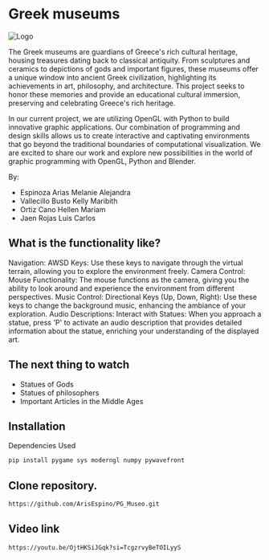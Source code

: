 # Greek museums
![Logo](https://i.postimg.cc/WbJ8N9zF/Pg-Image.jpg)

The Greek museums are guardians of Greece's rich cultural heritage, housing treasures dating back to classical antiquity. From sculptures and ceramics to depictions of gods and important figures, these museums offer a unique window into ancient Greek civilization, highlighting its achievements in art, philosophy, and architecture. This project seeks to honor these memories and provide an educational cultural immersion, preserving and celebrating Greece's rich heritage.

In our current project, we are utilizing OpenGL with Python to build innovative graphic applications. Our combination of programming and design skills allows us to create interactive and captivating environments that go beyond the traditional boundaries of computational visualization. We are excited to share our work and explore new possibilities in the world of graphic programming with OpenGL, Python and Blender.

By:

- Espinoza Arias Melanie Alejandra 
- Vallecillo Busto Kelly Maribith
- Ortiz Cano Hellen Mariam
- Jaen Rojas Luis Carlos

## What is the functionality like?
Navigation:
AWSD Keys: Use these keys to navigate through the virtual terrain, allowing you to explore the environment freely.
Camera Control:
Mouse Functionality: The mouse functions as the camera, giving you the ability to look around and experience the environment from different perspectives.
Music Control:
Directional Keys (Up, Down, Right): Use these keys to change the background music, enhancing the ambiance of your exploration.
Audio Descriptions:
Interact with Statues: When you approach a statue, press 'P' to activate an audio description that provides detailed information about the statue, enriching your understanding of the displayed art.
 

## The next thing to watch

- Statues of Gods
- Statues of philosophers
- Important Articles in the Middle Ages

## Installation
Dependencies Used
```bash
pip install pygame sys moderngl numpy pywavefront

```
## Clone repository.

```bash
https://github.com/ArisEspino/PG_Museo.git

```

## Video link

```bash
https://youtu.be/OjtHKSiJGqk?si=TcgzrvyBeTOILyyS

```
